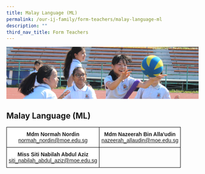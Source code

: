 ```yaml
---
title: Malay Language (ML)
permalink: /our-ij-family/form-teachers/malay-language-ml
description: ""
third_nav_title: Form Teachers
---
```

![](/images/subpage.jpg)

## Malay Language (ML)

<table style="border-collapse:collapse;border-spacing:0" class="tg"><thead><tr><th style="background-color:#FFF;border-color:black;border-style:solid;border-width:1px;font-family:Arial, sans-serif;font-size:14px;font-weight:normal;overflow:hidden;padding:10px 5px;text-align:center;vertical-align:top;word-break:normal"><span style="font-weight:bold">Mdm Normah Nordin</span><br><a href="mailto:normah_nordin@moe.edu.sg">normah_nordin@moe.edu.sg</a></th><th style="background-color:#FFF;border-color:black;border-style:solid;border-width:1px;font-family:Arial, sans-serif;font-size:14px;font-weight:normal;overflow:hidden;padding:10px 5px;text-align:center;vertical-align:top;word-break:normal"><span style="font-weight:bold">Mdm Nazeerah Bin Alla'udin</span><br><a href="mailto:nazeerah_allaudin@moe.edu.sg">nazeerah_allaudin@moe.edu.sg</a></th></tr></thead><tbody><tr><td style="background-color:#FFF;border-color:black;border-style:solid;border-width:1px;font-family:Arial, sans-serif;font-size:14px;overflow:hidden;padding:10px 5px;text-align:center;vertical-align:top;word-break:normal"><span style="font-weight:bold">Miss Siti Nabilah Abdul Aziz</span><br><a href="mailto:siti_nabilah_abdul_aziz@moe.edu.sg">siti_nabilah_abdul_aziz@moe.edu.sg</a></td><td style="border-color:black;border-style:solid;border-width:1px;font-family:Arial, sans-serif;font-size:14px;font-weight:bold;overflow:hidden;padding:10px 5px;text-align:left;vertical-align:top;word-break:normal"></td></tr></tbody></table>